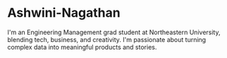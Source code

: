 # Ashwini-Nagathan

I'm an Engineering Management grad student at Northeastern University, blending tech, business, and creativity.
I'm passionate about turning complex data into meaningful products and stories.
